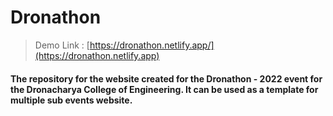 # Dronathon

> Demo Link : [https://dronathon.netlify.app/](https://dronathon.netlify.app)

#### The repository for the website created for the Dronathon - 2022 event for the Dronacharya College of Engineering. It can be used as a template for multiple sub events website.
